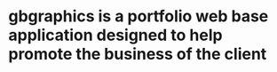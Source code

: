 # gbgraphics is a portfolio web base application designed to help promote the business of the client
